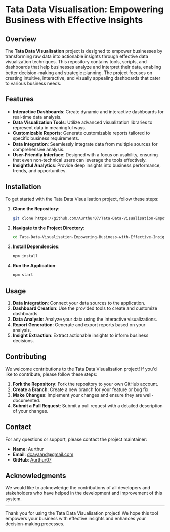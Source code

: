 # Tata Data Visualisation: Empowering Business with Effective Insights

## Overview

The **Tata Data Visualisation** project is designed to empower businesses by transforming raw data into actionable insights through effective data visualization techniques. This repository contains tools, scripts, and dashboards that help businesses analyze and interpret their data, enabling better decision-making and strategic planning. The project focuses on creating intuitive, interactive, and visually appealing dashboards that cater to various business needs.

## Features

- **Interactive Dashboards**: Create dynamic and interactive dashboards for real-time data analysis.
- **Data Visualization Tools**: Utilize advanced visualization libraries to represent data in meaningful ways.
- **Customizable Reports**: Generate customizable reports tailored to specific business requirements.
- **Data Integration**: Seamlessly integrate data from multiple sources for comprehensive analysis.
- **User-Friendly Interface**: Designed with a focus on usability, ensuring that even non-technical users can leverage the tools effectively.
- **Insightful Analytics**: Provide deep insights into business performance, trends, and opportunities.

## Installation

To get started with the Tata Data Visualisation project, follow these steps:

1. **Clone the Repository**:
   ```bash
   git clone https://github.com/Aurthur07/Tata-Data-Visualisation-Empowering-Business-with-Effective-Insights.git
   ```
2. **Navigate to the Project Directory**:
   ```bash
   cd Tata-Data-Visualisation-Empowering-Business-with-Effective-Insights
   ```
3. **Install Dependencies**:
   ```bash
   npm install
   ```
4. **Run the Application**:
   ```bash
   npm start
   ```

## Usage

1. **Data Integration**: Connect your data sources to the application.
2. **Dashboard Creation**: Use the provided tools to create and customize dashboards.
3. **Data Analysis**: Analyze your data using the interactive visualizations.
4. **Report Generation**: Generate and export reports based on your analysis.
5. **Insight Extraction**: Extract actionable insights to inform business decisions.

## Contributing

We welcome contributions to the Tata Data Visualisation project! If you'd like to contribute, please follow these steps:

1. **Fork the Repository**: Fork the repository to your own GitHub account.
2. **Create a Branch**: Create a new branch for your feature or bug fix.
3. **Make Changes**: Implement your changes and ensure they are well-documented.
4. **Submit a Pull Request**: Submit a pull request with a detailed description of your changes.

## Contact

For any questions or support, please contact the project maintainer:

- **Name**: Aurthur
- **Email**: dcayaand@gmail.com
- **GitHub**: [Aurthur07](https://github.com/Aurthur07)

## Acknowledgments

We would like to acknowledge the contributions of all developers and stakeholders who have helped in the development and improvement of this system.

---

Thank you for using the Tata Data Visualisation project! We hope this tool empowers your business with effective insights and enhances your decision-making processes.
